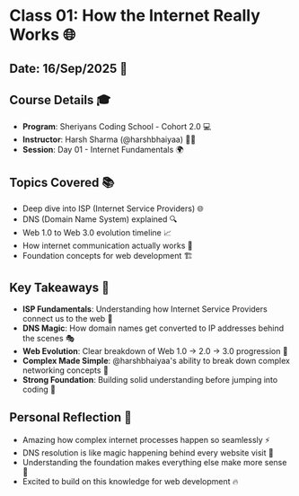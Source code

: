 # Class 01: How the Internet Really Works 🌐

## Date: 16/Sep/2025 📅

## Course Details 🎓
* **Program**: Sheriyans Coding School - Cohort 2.0 💻
* **Instructor**: Harsh Sharma (@harshbhaiyaa) 👨‍🏫
* **Session**: Day 01 - Internet Fundamentals 🌍

## Topics Covered 📚
* Deep dive into ISP (Internet Service Providers) 🌐
* DNS (Domain Name System) explained 🔍
* Web 1.0 to Web 3.0 evolution timeline 📈
* How internet communication actually works 💬
* Foundation concepts for web development 🏗️

## Key Takeaways 🎯
* **ISP Fundamentals**: Understanding how Internet Service Providers connect us to the web 📡
* **DNS Magic**: How domain names get converted to IP addresses behind the scenes 🎭
* **Web Evolution**: Clear breakdown of Web 1.0 → 2.0 → 3.0 progression 🚀
* **Complex Made Simple**: @harshbhaiyaa's ability to break down complex networking concepts 🧠
* **Strong Foundation**: Building solid understanding before jumping into coding 💪

## Personal Reflection 💭
* Amazing how complex internet processes happen so seamlessly ⚡
* DNS resolution is like magic happening behind every website visit 🎪
* Understanding the foundation makes everything else make more sense 🌟
* Excited to build on this knowledge for web development 🔥

